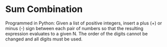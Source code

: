 # Sum Combination
Programmed in Python: Given a list of positive integers, insert a plus (+) or minus (-) sign between each pair of numbers so that the resulting expression evaluates to a given N. The order of the digits cannot be changed and all digits must be used.
